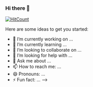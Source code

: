 ### Hi there 👋

[![HitCount](http://hits.dwyl.com/andykimchris/andykimchris.svg)](http://hits.dwyl.com/andykimchris/andykimchris)

Here are some ideas to get you started:

- 🔭 I’m currently working on ...
- 🌱 I’m currently learning ...
- 👯 I’m looking to collaborate on ...
- 🤔 I’m looking for help with ...
- 💬 Ask me about ...
- 📫 How to reach me: ...
- 😄 Pronouns: ...
- ⚡ Fun fact: ...
-->
